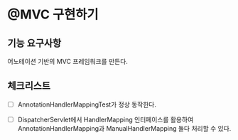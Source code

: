 # @MVC 구현하기

## 기능 요구사항
어노테이션 기반의 MVC 프레임워크를 만든다.  

## 체크리스트
- [ ] AnnotationHandlerMappingTest가 정상 동작한다.  
- [ ] DispatcherServlet에서 HandlerMapping 인터페이스를 활용하여 AnnotationHandlerMapping과 ManualHandlerMapping 둘다 처리할 수 있다.  

